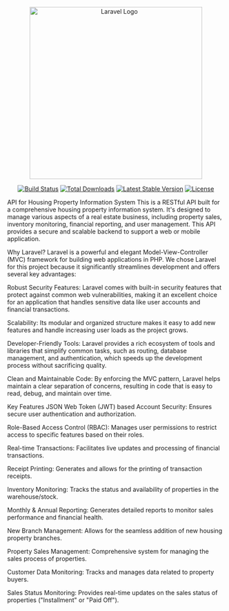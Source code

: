 <p align="center"><a href="https://laravel.com" target="_blank"><img src="https://raw.githubusercontent.com/laravel/art/master/logo-lockup/5%20SVG/2%20CMYK/1%20Full%20Color/laravel-logolockup-cmyk-red.svg" width="400" alt="Laravel Logo"></a></p>

<p align="center">
<a href="https://github.com/laravel/framework/actions"><img src="https://github.com/laravel/framework/workflows/tests/badge.svg" alt="Build Status"></a>
<a href="https://packagist.org/packages/laravel/framework"><img src="https://img.shields.io/packagist/dt/laravel/framework" alt="Total Downloads"></a>
<a href="https://packagist.org/packages/laravel/framework"><img src="https://img.shields.io/packagist/v/laravel/framework" alt="Latest Stable Version"></a>
<a href="https://packagist.org/packages/laravel/framework"><img src="https://img.shields.io/packagist/l/laravel/framework" alt="License"></a>
</p>

API for Housing Property Information System
This is a RESTful API built for a comprehensive housing property information system. It's designed to manage various aspects of a real estate business, including property sales, inventory monitoring, financial reporting, and user management. This API provides a secure and scalable backend to support a web or mobile application.

Why Laravel?
Laravel is a powerful and elegant Model-View-Controller (MVC) framework for building web applications in PHP. We chose Laravel for this project because it significantly streamlines development and offers several key advantages:

Robust Security Features: Laravel comes with built-in security features that protect against common web vulnerabilities, making it an excellent choice for an application that handles sensitive data like user accounts and financial transactions.

Scalability: Its modular and organized structure makes it easy to add new features and handle increasing user loads as the project grows.

Developer-Friendly Tools: Laravel provides a rich ecosystem of tools and libraries that simplify common tasks, such as routing, database management, and authentication, which speeds up the development process without sacrificing quality.

Clean and Maintainable Code: By enforcing the MVC pattern, Laravel helps maintain a clear separation of concerns, resulting in code that is easy to read, debug, and maintain over time.

Key Features
JSON Web Token (JWT) based Account Security: Ensures secure user authentication and authorization.

Role-Based Access Control (RBAC): Manages user permissions to restrict access to specific features based on their roles.

Real-time Transactions: Facilitates live updates and processing of financial transactions.

Receipt Printing: Generates and allows for the printing of transaction receipts.

Inventory Monitoring: Tracks the status and availability of properties in the warehouse/stock.

Monthly & Annual Reporting: Generates detailed reports to monitor sales performance and financial health.

New Branch Management: Allows for the seamless addition of new housing property branches.

Property Sales Management: Comprehensive system for managing the sales process of properties.

Customer Data Monitoring: Tracks and manages data related to property buyers.

Sales Status Monitoring: Provides real-time updates on the sales status of properties ("Installment" or "Paid Off").
